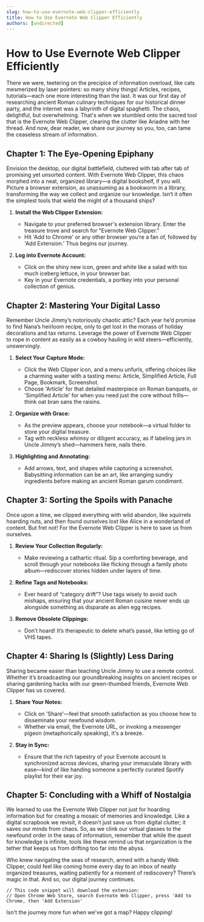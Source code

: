 ```yaml
---
slug: how-to-use-evernote-web-clipper-efficiently
title: How to Use Evernote Web Clipper Efficiently
authors: [undirected]
---
```



# How to Use Evernote Web Clipper Efficiently

There we were, teetering on the precipice of information overload, like cats mesmerized by laser pointers: so many shiny things! Articles, recipes, tutorials—each one more interesting than the last. It was our first day of researching ancient Roman culinary techniques for our historical dinner party, and the internet was a labyrinth of digital spaghetti. The chaos, delightful, but overwhelming. That's when we stumbled onto the sacred tool that is the Evernote Web Clipper, clearing the clutter like Ariadne with her thread. And now, dear reader, we share our journey so you, too, can tame the ceaseless stream of information. 

## Chapter 1: The Eye-Opening Epiphany

Envision the desktop, our digital battlefield, cluttered with tab after tab of promising yet unsorted content. With Evernote Web Clipper, this chaos morphed into a neat, organized library—a digital bookshelf, if you will. Picture a browser extension, as unassuming as a bookworm in a library, transforming the way we collect and organize our knowledge. Isn’t it often the simplest tools that wield the might of a thousand ships? 

1. **Install the Web Clipper Extension:**
    - Navigate to your preferred browser's extension library. Enter the treasure trove and search for "Evernote Web Clipper."
    - Hit 'Add to Chrome' or any other browser you’re a fan of, followed by 'Add Extension.' Thus begins our journey.
    
2. **Log into Evernote Account:**
    - Click on the shiny new icon, green and white like a salad with too much iceberg lettuce, in your browser bar.
    - Key in your Evernote credentials, a portkey into your personal collection of genius.

## Chapter 2: Mastering Your Digital Lasso

Remember Uncle Jimmy’s notoriously chaotic attic? Each year he’d promise to find Nana’s heirloom recipe, only to get lost in the morass of holiday decorations and tax returns. Leverage the power of Evernote Web Clipper to rope in content as easily as a cowboy hauling in wild steers—efficiently, unswervingly.

1. **Select Your Capture Mode:**
    - Click the Web Clipper icon, and a menu unfurls, offering choices like a charming waiter with a tasting menu: Article, Simplified Article, Full Page, Bookmark, Screenshot.
    - Choose 'Article' for that detailed masterpiece on Roman banquets, or 'Simplified Article' for when you need just the core without frills—think oat bran sans the raisins.
    
2. **Organize with Grace:**
    - As the preview appears, choose your notebook—a virtual folder to store your digital treasure.
    - Tag with reckless whimsy or diligent accuracy, as if labeling jars in Uncle Jimmy’s shed—hammers here, nails there.

3. **Highlighting and Annotating:**
    - Add arrows, text, and shapes while capturing a screenshot. Babysitting information can be an art, like arranging sundry ingredients before making an ancient Roman garum condiment.

## Chapter 3: Sorting the Spoils with Panache

Once upon a time, we clipped everything with wild abandon, like squirrels hoarding nuts, and then found ourselves lost like Alice in a wonderland of content. But fret not! For the Evernote Web Clipper is here to save us from ourselves.

1. **Review Your Collection Regularly:**
    - Make reviewing a cathartic ritual. Sip a comforting beverage, and scroll through your notebooks like flicking through a family photo album—rediscover stories hidden under layers of time.
    
2. **Refine Tags and Notebooks:**
    - Ever heard of “category drift”? Use tags wisely to avoid such mishaps, ensuring that your ancient Roman cuisine never ends up alongside something as disparate as alien egg recipes. 

3. **Remove Obsolete Clippings:**
    - Don’t hoard! It’s therapeutic to delete what’s passé, like letting go of VHS tapes.

## Chapter 4: Sharing Is (Slightly) Less Daring

Sharing became easier than teaching Uncle Jimmy to use a remote control. Whether it’s broadcasting our groundbreaking insights on ancient recipes or sharing gardening hacks with our green-thumbed friends, Evernote Web Clipper has us covered.

1. **Share Your Notes:**
    - Click on 'Share'—feel that smooth satisfaction as you choose how to disseminate your newfound wisdom.
    - Whether via email, the Evernote URL, or invoking a messenger pigeon (metaphorically speaking), it's a breeze. 

2. **Stay in Sync:**
    - Ensure that the rich tapestry of your Evernote account is synchronized across devices, sharing your immaculate library with ease—kind of like handing someone a perfectly curated Spotify playlist for their ear joy.

## Chapter 5: Concluding with a Whiff of Nostalgia

We learned to use the Evernote Web Clipper not just for hoarding information but for creating a mosaic of memories and knowledge. Like a digital scrapbook we revisit, it doesn’t just save us from digital clutter; it saves our minds from chaos. So, as we clink our virtual glasses to the newfound order in the seas of information, remember that while the quest for knowledge is infinite, tools like these remind us that organization is the tether that keeps us from drifting too far into the abyss. 

Who knew navigating the seas of research, armed with a handy Web Clipper, could feel like coming home every day to an inbox of neatly organized treasures, waiting patiently for a moment of rediscovery? There’s magic in that. And so, our digital journey continues.

```plaintext
// This code snippet will download the extension:
// Open Chrome Web Store, search Evernote Web Clipper, press 'Add to Chrome, then 'Add Extension'
```

Isn't the journey more fun when we've got a map? Happy clipping!